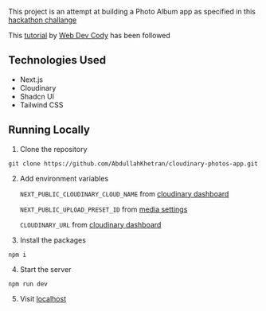 This project is an attempt at building a Photo Album app as specified in this [hackathon challange](https://github.com/panaverse/learn-nextjs/blob/main/HACKATHONS/00.hackathon_zero/readme.md)

This [tutorial](https://www.youtube.com/watch?v=MC6D4vylKTc) by [Web Dev Cody](https://github.com/webdevcody) has been followed


## Technologies Used

- Next.js
- Cloudinary
- Shadcn UI
- Tailwind CSS

## Running Locally

1. Clone the repository
```
git clone https://github.com/AbdullahKhetran/cloudinary-photos-app.git
```

2. Add environment variables

    `NEXT_PUBLIC_CLOUDINARY_CLOUD_NAME` from [cloudinary dashboard](https://console.cloudinary.com)

    `NEXT_PUBLIC_UPLOAD_PRESET_ID` from [media settings](https://console.cloudinary.com/settings/upload)

    `CLOUDINARY_URL` from [cloudinary dashboard](https://console.cloudinary.com)

3. Install the packages
```
npm i
```

4. Start the server
```
npm run dev
```

5. Visit [localhost](http://localhost:3000/)